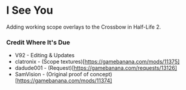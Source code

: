 # I See You

Adding working scope overlays to the Crossbow in Half-Life 2.

### Credit Where It's Due
* V92 - Editing & Updates
* clatronix - (Scope textures)[https://gamebanana.com/mods/11375]
* dadude001 - (Request)[https://gamebanana.com/requests/13126]
* SamVision - (Original proof of concept)[https://gamebanana.com/mods/11374]